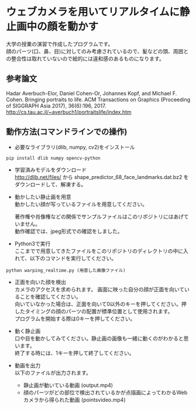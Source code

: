 # ウェブカメラを用いてリアルタイムに静止画中の顔を動かす

大学の授業の演習で作成したプログラムです。  
顔のパーツ(口、鼻、目)に対してのみ考慮されているので、髪などの頭、周囲との整合性は取れていないので絵的には違和感のあるものになります。

## 参考論文
Hadar Averbuch-Elor, Daniel Cohen-Or, Johannes Kopf, and Michael F. Cohen. Bringing portraits to life. ACM Transactions on Graphics (Proceeding of SIGGRAPH Asia 2017), 36(6):196, 2017.  
http://cs.tau.ac.il/~averbuch1/portraitslife/index.htm

## 動作方法(コマンドラインでの操作)
- 必要なライブラリ(dlib, numpy, cv2)をインストール
```
pip install dlib numpy opencv-python
```

- 学習済みモデルをダウンロード  
  http://dlib.net/files/ から shape_predictor_68_face_landmarks.dat.bz2 をダウンロードして、解凍する。

- 動かしたい静止画を用意  
  動かしたい顔が写っているファイルを用意してください。

  著作権や肖像権などの関係でサンプルファイルはこのリポジトリにはあげていません。  
  動作確認では、jpeg形式での確認をしました。

- Python3で実行  
  ここまでで用意してきたファイルをこのリポジトリのディレクトリの中に入れて、以下のコマンドを実行してください。
```
python warping_realtime.py (用意した画像ファイル)
```

- 正面を向いた顔を検出  
  カメラのアクセスを求められます。
  画面に映った自分の顔が正面を向いていることを確認してください。  
  向いていなかった場合は、正面を向いて0以外のキーを押してください。押したタイミングの顔のパーツの配置が標準位置として使用されます。  
  プログラムを開始する際は0キーを押してください。

- 動く静止画  
  口や目を動かしてみてください。静止画の画像も一緒に動くのがわかると思います。  
  終了する時には、1キーを押して終了してください。

- 動画を出力  
  以下のファイルが出力されます。
  - 静止画が動いている動画 (output.mp4)
  - 顔のパーツがどの部位で検出されているかが点描画によってわかるWebカメラから得られた動画 (pointsvideo.mp4)
